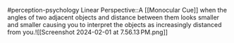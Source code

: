 #perception-psychology 
Linear Perspective::A [[Monocular Cue]] when the angles of two adjacent objects and distance between them looks smaller and smaller causing you to interpret the objects as increasingly distanced from you.![[Screenshot 2024-02-01 at 7.56.13 PM.png]]
<!--SR:!2024-02-05,3,250-->